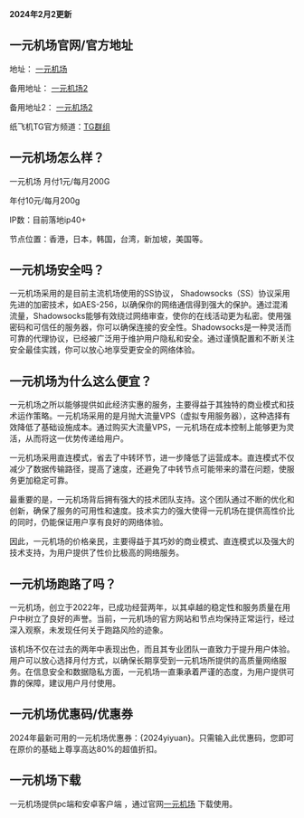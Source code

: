 **2024年2月2更新**
## 一元机场官网/官方地址
地址： [一元机场](https://xn--4gq62f52gdss.com/) 

备用地址： [一元机场2](https://xn--4gq62f52gdss.art/)

备用地址2： [一元机场2](https://xn--4gq62f.org/)

纸飞机TG官方频道：[TG群组](https://t.me/s/yyjc_group?before=5) 


##  一元机场怎么样？
一元机场
月付1元/每月200G

年付10元/每月200g

IP数：目前落地ip40+  

节点位置：香港，日本，韩国，台湾，新加坡，美国等。

## 一元机场安全吗？
一元机场采用的是目前主流机场使用的SS协议，
Shadowsocks（SS）协议采用先进的加密技术，如AES-256，以确保你的网络通信得到强大的保护。通过混淆流量，Shadowsocks能够有效绕过网络审查，使你的在线活动更为私密。使用强密码和可信任的服务器，你可以确保连接的安全性。Shadowsocks是一种灵活而可靠的代理协议，已经被广泛用于维护用户隐私和安全。通过谨慎配置和不断关注安全最佳实践，你可以放心地享受更安全的网络体验。

## 一元机场为什么这么便宜？

一元机场之所以能够提供如此经济实惠的服务，主要得益于其独特的商业模式和技术运作策略。一元机场采用的是月抛大流量VPS（虚拟专用服务器），这种选择有效降低了基础设施成本。通过购买大流量VPS，一元机场在成本控制上能够更为灵活，从而将这一优势传递给用户。

一元机场采用直连模式，省去了中转环节，进一步降低了运营成本。直连模式不仅减少了数据传输路径，提高了速度，还避免了中转节点可能带来的潜在问题，使服务更加稳定可靠。

最重要的是，一元机场背后拥有强大的技术团队支持。这个团队通过不断的优化和创新，确保了服务的可用性和速度。技术实力的强大使得一元机场在提供高性价比的同时，仍能保证用户享有良好的网络体验。

因此，一元机场的价格亲民，主要得益于其巧妙的商业模式、直连模式以及强大的技术支持，为用户提供了性价比极高的网络服务。
## 一元机场跑路了吗？ 
一元机场，创立于2022年，已成功经营两年，以其卓越的稳定性和服务质量在用户中树立了良好的声誉。当前，一元机场的官方网站和节点均保持正常运行，经过深入观察，未发现任何关于跑路风险的迹象。

该机场不仅在过去的两年中表现出色，而且其专业团队一直致力于提升用户体验。用户可以放心选择月付方式，以确保长期享受到一元机场所提供的高质量网络服务。在信息安全和数据隐私方面，一元机场一直秉承着严谨的态度，为用户提供可靠的保障，建议用户月付使用。
## 一元机场优惠码/优惠券
2024年最新可用的一元机场优惠券：{2024yiyuan}。只需输入此优惠码，您即可在原价的基础上尊享高达80%的超值折扣。
## 一元机场下载
一元机场提供pc端和安卓客户端 ，通过官网[一元机场](https://xn--4gq62f52gdss.com/) 下载使用。
